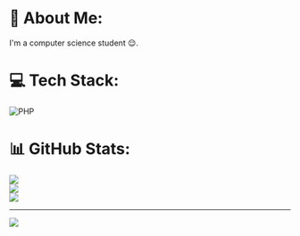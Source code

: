 # 💫 About Me:
I'm a computer science student 😌.


# 💻 Tech Stack:
![PHP](https://img.shields.io/badge/php-%23777BB4.svg?style=for-the-badge&logo=php&logoColor=white)
# 📊 GitHub Stats:
![](https://github-readme-stats.vercel.app/api?username=SannMyatMin&theme=dark&hide_border=false&include_all_commits=false&count_private=false)<br/>
![](https://github-readme-streak-stats.herokuapp.com/?user=SannMyatMin&theme=dark&hide_border=false)<br/>
![](https://github-readme-stats.vercel.app/api/top-langs/?username=SannMyatMin&theme=dark&hide_border=false&include_all_commits=false&count_private=false&layout=compact)

---
[![](https://visitcount.itsvg.in/api?id=SannMyatMin&icon=0&color=0)](https://visitcount.itsvg.in)

<!-- Proudly created with GPRM ( https://gprm.itsvg.in ) -->

